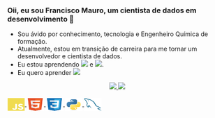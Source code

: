 ### Oii, eu sou Francisco Mauro, um cientista de dados em desenvolvimento 👋

- Sou ávido por conhecimento, tecnologia e Engenheiro Química de formação.  
- Atualmente, estou em transição de carreira para me tornar um desenvolvedor e cientista de dados. 
- Eu estou aprendendo <img src="https://img.shields.io/badge/-Python-black?style=flat&logo=python&logoColor=white"> e <img src = "https://img.shields.io/badge/-mysql-blue?style=flat&logo=mysql&logoColor=white">.
- Eu quero aprender <img src = "https://img.shields.io/badge/-tableau-black?style=flat&logo=tableau&logoColor=orange">

<div align="center">
  <a href="https://github.com/FrMauroFilho">
  <img height="180em" src="https://github-readme-stats.vercel.app/api?username=FrMauroFilho&show_icons=true&theme=blue&include_all_commits=true&count_private=true"/>
  <img height="180em" src="https://github-readme-stats.vercel.app/api/top-langs/?username=FrMauroFilho&layout=compact&langs_count=7&theme=orange"/>
</div>

<div style="display: inline_block"><br>
  <img align="center" alt="Mauro-Js" height="30" width="40" src="https://raw.githubusercontent.com/devicons/devicon/master/icons/javascript/javascript-plain.svg">
  <img align="center" alt="Mauro-HTML" height="30" width="40" src="https://raw.githubusercontent.com/devicons/devicon/master/icons/html5/html5-original.svg">
  <img align="center" alt="Mauro-CSS" height="30" width="40" src="https://raw.githubusercontent.com/devicons/devicon/master/icons/css3/css3-original.svg">
  <img align="center" alt="Mauro-Python" height="30" width="40" src="https://raw.githubusercontent.com/devicons/devicon/master/icons/python/python-original.svg">
  <img align="center" alt="Mauro-MySQL" height="30" width="40" src="https://raw.githubusercontent.com/devicons/devicon/master/icons/mysql/mysql-original.svg">
</div>

